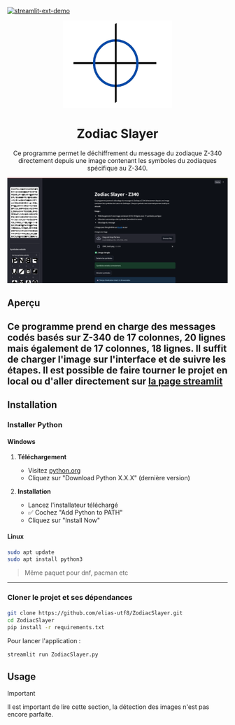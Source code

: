[![streamlit-ext-demo](https://static.streamlit.io/badges/streamlit_badge_black_white.svg)](https://zodiacslayer-cdd7bne9mvfgdsn2uk5gnr.streamlit.app/)

<div align="center">
<img src="assets/logo.png" width="250" height="200" alt="Logo">

  <h1><b>Zodiac Slayer</b></h1>
    <p>
    Ce programme permet le déchiffrement du message du zodiaque Z-340 directement depuis une image 
    contenant les symboles du zodiaques spécifique au Z-340.
  </p>

  ![Logo](assets/screenshot_1.png)


</div>

## Aperçu

Ce programme prend en charge des messages codés basés sur Z-340 de 17 colonnes, 20 lignes mais également 
de 17 colonnes, 18 lignes. Il suffit de charger l'image sur l'interface et de suivre les étapes. 
**Il est possible de faire tourner le projet en local ou d'aller directement sur [la page streamlit](https://zodiacslayer-cdd7bne9mvfgdsn2uk5gnr.streamlit.app/)**
---
## Installation 
### Installer Python 
#### Windows
1. **Téléchargement**
   - Visitez [python.org](https://www.python.org/downloads/)
   - Cliquez sur "Download Python X.X.X" (dernière version)

2. **Installation**
   - Lancez l'installateur téléchargé
   - ✅ Cochez "Add Python to PATH"
   - Cliquez sur "Install Now"
#### Linux
```sh
sudo apt update
sudo apt install python3
```
> Même paquet pour dnf, pacman etc
---
### Cloner le projet et ses dépendances 
```sh
git clone https://github.com/elias-utf8/ZodiacSlayer.git
cd ZodiacSlayer
pip install -r requirements.txt
```
Pour lancer l'application : 
```py
streamlit run ZodiacSlayer.py
```

## Usage 
> [!IMPORTANT]
> Il est important de lire cette section, la détection des images n'est pas encore parfaite.

